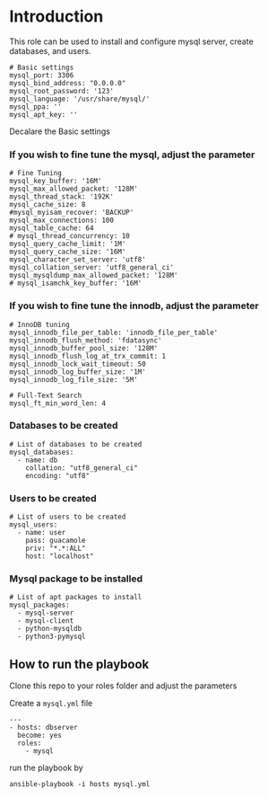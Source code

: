 # Introduction

This role can be used to install and configure mysql server, create databases, and users.

```code
# Basic settings
mysql_port: 3306
mysql_bind_address: "0.0.0.0"
mysql_root_password: '123'
mysql_language: '/usr/share/mysql/'
mysql_ppa: ''
mysql_apt_key: ''
```
Decalare the Basic settings

### If you wish to fine tune the mysql, adjust the parameter
```code
# Fine Tuning
mysql_key_buffer: '16M'
mysql_max_allowed_packet: '128M'
mysql_thread_stack: '192K'
mysql_cache_size: 8
#mysql_myisam_recover: 'BACKUP'
mysql_max_connections: 100
mysql_table_cache: 64
# mysql_thread_concurrency: 10
mysql_query_cache_limit: '1M'
mysql_query_cache_size: '16M'
mysql_character_set_server: 'utf8'
mysql_collation_server: 'utf8_general_ci'
mysql_mysqldump_max_allowed_packet: '128M'
# mysql_isamchk_key_buffer: '16M'
```
### If you wish to fine tune the innodb, adjust the parameter
```code
# InnoDB tuning
mysql_innodb_file_per_table: 'innodb_file_per_table'
mysql_innodb_flush_method: 'fdatasync'
mysql_innodb_buffer_pool_size: '128M'
mysql_innodb_flush_log_at_trx_commit: 1
mysql_innodb_lock_wait_timeout: 50
mysql_innodb_log_buffer_size: '1M'
mysql_innodb_log_file_size: '5M'

# Full-Text Search
mysql_ft_min_word_len: 4
```

### Databases to be created
```code
# List of databases to be created
mysql_databases:
  - name: db
    collation: "utf8_general_ci"
    encoding: "utf8"     
```
### Users to be created
```code
# List of users to be created
mysql_users:
  - name: user
    pass: guacamole
    priv: "*.*:ALL" 
    host: "localhost" 

```
### Mysql package to be installed
```code
# List of apt packages to install
mysql_packages:
  - mysql-server
  - mysql-client
  - python-mysqldb
  - python3-pymysql
```


## How to run the playbook

Clone this repo to your roles folder and adjust the parameters

Create a `mysql.yml` file
```code
---
- hosts: dbserver
  become: yes
  roles:
    - mysql
```
run the playbook by 

`ansible-playbook -i hosts mysql.yml`
